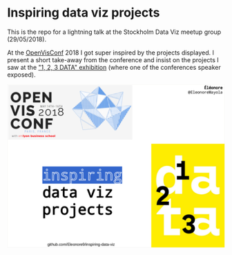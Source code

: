 # Inspiring data viz projects


This is the repo for a lightning talk at the Stockholm Data Viz meetup
group (29/05/2018).

At the [OpenVisConf](http://openvisconf.com/) 2018 I got super inspired by the projects displayed.
I present a short take-away from the conference and insist on the projects I saw at the ["1, 2, 3 DATA" exhibition](https://123data.paris/collection) (where one of the conferences speaker exposed).

![Screenshot of my first slide](screenshot-slides.png)
